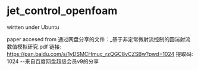 # jet_control_openfoam

wirtten under Ubuntu

paper accesed from 通过网盘分享的文件：_基于非定常微射流控制的圆湍射流数值模拟研究.pdf
链接: https://pan.baidu.com/s/1yDSMCHmuc_rzQGC8vCZSBw?pwd=1024 提取码: 1024 
--来自百度网盘超级会员v9的分享
